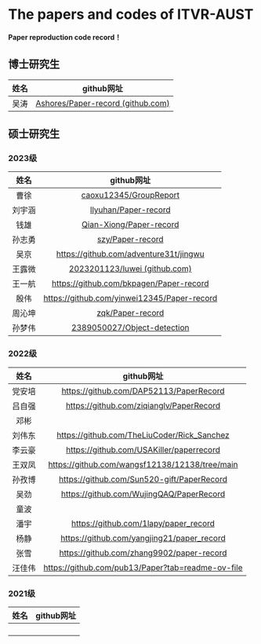 # The papers and codes of ITVR-AUST

**Paper reproduction code record！**

## 博士研究生

| 姓名 |                          github网址                          |
| :--: | :----------------------------------------------------------: |
| 吴涛 | [Ashores/Paper-record (github.com)](https://github.com/Ashores/Paper-record) |



## 硕士研究生

### 2023级

|  姓名  |                          github网址                          |
| :----: | :----------------------------------------------------------: |
|  曹徐  | [caoxu12345/GroupReport](https://github.com/caoxu12345/GroupReport)             |
| 刘宇涵 |  [llyuhan/Paper-record](https://github.com/llyuhan/Paper-record)|
|  钱雄  |     [Qian-Xiong/Paper-record](https://github.com/Qian-Xiong/Paper-record)|
| 孙志勇 | [szy/Paper-record](https://github.com/20001218/Paper-record) |
|  吴京  |  https://github.com/adventure31t/jingwu                      |
| 王露微 | [2023201123/luwei (github.com)](https://github.com/2023201123/luwei) |
| 王一航 | https://github.com/bkpagen/Paper-record                              |
|  殷伟  | https://github.com/yinwei12345/Paper-record                          |
| 周沁坤 |          [zqk/Paper-record](https://github.com/betray0427/AKAkunkun) |
| 孙梦伟 | [2389050027/Object-detection](https://github.com/2389050027/Object-detection/tree/main) |



### 2022级

|  姓名  | github网址 |
| :----: | :--------: |
| 党安培 |https://github.com/DAP52113/PaperRecord|
| 吕自强 |https://github.com/ziqianglv/PaperRecord|
|  邓彬  |            |
| 刘伟东 | https://github.com/TheLiuCoder/Rick_Sanchez |
| 李云豪 |https://github.com/USAKiller/paperrecord|
| 王双凤 |https://github.com/wangsf12138/12138/tree/main|
| 孙孜博 |https://github.com/Sun520-gift/PaperRecord|
|  吴劲  |https://github.com/WujingQAQ/PaperRecord|
|  童波  |            |
|  潘宇  |https://github.com/1lapy/paper_record|
|  杨静  |https://github.com/yangjing21/paper_record|
|  张雪  |https://github.com/zhang9902/paper-record|
| 汪佳伟 |   https://github.com/pub13/Paper?tab=readme-ov-file         |
### 2021级

| 姓名 | github网址 |
| :--: | :--------: |
|      |            |
|      |            |
|      |            |
|      |            |

